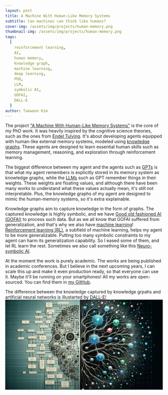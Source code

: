 ```yaml
---
layout: post
title: A Machine With Human-Like Memory Systems
subtitle: Can machines can think like humans?
cover-img: /assets/img/projects/human-memory.png
thumbnail-img: /assets/img/projects/human-memory.png
tags:
  [
    reinforcement learning,
    AI,
    human memory,
    knowledge graph,
    machine learning,
    deep learning,
    PhD,
    LLM,
    symbolic AI,
    GOFAI,
    DALL-E
  ]
author: Taewoon Kim
---
```


The project ["A Machine With Human-Like Memory Systems"](../projects/human-memory) is
the core of my PhD work. It was heavily inspired by the cognitive science theories,
such as the ones from [Endel Tulving](https://scholar.google.com/citations?user=OxmLLMEAAAAJ&hl=en).
It's about developing agents equipped with human-like external memory systems, modeled
using [knowledge graphs](https://arxiv.org/abs/2003.02320). These agents are designed to
learn essential human skills such as memory management, reasoning, and exploration through reinforcement learning.

The biggest difference between my agent and the agents such as
[GPTs](https://en.wikipedia.org/wiki/Generative_pre-trained_transformer) is that what my
agent remembers is explicitly stored in its memory system as knowledge graphs, whlie the
[LLMs](../projects/llm) such as GPT remember things in their weights. These weights are
floating values, and although there have been many works to understand what these values
actually mean, it's still not interpretable. Plus, the knowledge graphs of my agent are
designed to mimic the human-memory systems, so it's extra explainable.

Knowledge graphs aim to capture knowledge in the form of graphs. The captured knowledge
is highly symbolic, and we have [Good old fashioned AI (GOFAI)](https://en.wikipedia.org/wiki/Symbolic_artificial_intelligence)
to process such data. But as we all know that GOFAI suffered from generalization, and that's why
we also have [machine learning](https://en.wikipedia.org/wiki/Machine_learning)!
[Reinforcement learning (RL)](https://arxiv.org/abs/1811.12560), a subfield of machine learning,
helps my agent to be more generalizable. Putting too many symbolic constraints to my agent
can harm its generalization capability. So I eased some of them, and let RL learn the rest.
Sometimes we also call something like this [Neuro-symbolic AI](https://en.wikipedia.org/wiki/Neuro-symbolic_AI).

At the moment the work is purely academic. The works are being published in academic
conferences. But I believe in the next upcoming years, I can scale this up and make it
even production ready, so that everyone can use it. Maybe it'll be running on your smartphones!
All my works are open-sourced. You can find them in [my GitHub](https://github.com/tae898).

The difference between the knowledge captured by knowledge grpahs and artificial neural networks
is illustarted by [DALL-E!](https://openai.com/dall-e-3)
![Knowledge Graph vs Neural Network](/assets/img/posts/2023-12-21/knowledge-graph-vs-neural-network.png)
